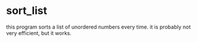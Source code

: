 # sort_list
this program sorts a list of unordered numbers every time. it is probably not very efficient, but it works.
